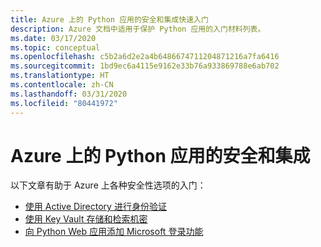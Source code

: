 ```yaml
---
title: Azure 上的 Python 应用的安全和集成快速入门
description: Azure 文档中适用于保护 Python 应用的入门材料列表。
ms.date: 03/17/2020
ms.topic: conceptual
ms.openlocfilehash: c5b2a6d2e2a4b6486674711204871216a7fa6416
ms.sourcegitcommit: 1bd9ec6a4115e9162e33b76a933869788e6ab702
ms.translationtype: HT
ms.contentlocale: zh-CN
ms.lasthandoff: 03/31/2020
ms.locfileid: "80441972"
---
```

# <a name="security-and-integration-for-python-apps-on-azure"></a>Azure 上的 Python 应用的安全和集成

以下文章有助于 Azure 上各种安全性选项的入门：

- [使用 Active Directory 进行身份验证](azure-sdk-authenticate.md)
- [使用 Key Vault 存储和检索机密](/azure/key-vault/quick-create-python)
- [向 Python Web 应用添加 Microsoft 登录功能](/azure/active-directory/develop/quickstart-v2-python-webapp)
